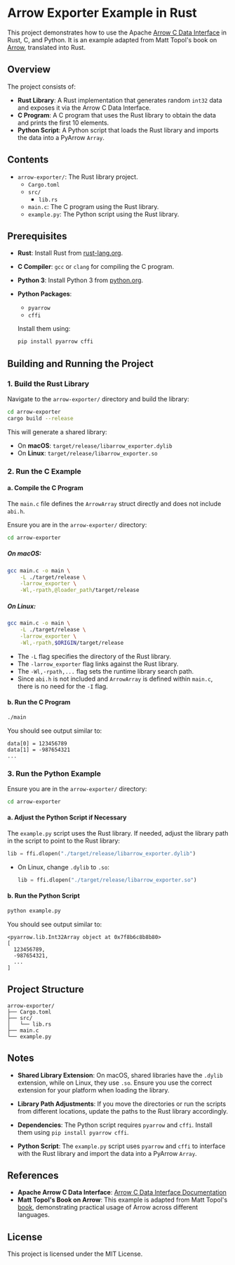 # Arrow Exporter Example in Rust

This project demonstrates how to use the Apache [Arrow C Data Interface](https://arrow.apache.org/docs/format/CDataInterface.html) in Rust, C, and Python. It is an example adapted from Matt Topol's book on [Arrow](https://www.amazon.co.uk/Memory-Analytics-Apache-Arrow-hierarchical-ebook/dp/B09X76LNN9), translated into Rust.

## Overview

The project consists of:

- **Rust Library**: A Rust implementation that generates random `int32` data and exposes it via the Arrow C Data Interface.
- **C Program**: A C program that uses the Rust library to obtain the data and prints the first 10 elements.
- **Python Script**: A Python script that loads the Rust library and imports the data into a PyArrow `Array`.

## Contents

- `arrow-exporter/`: The Rust library project.
  - `Cargo.toml`
  - `src/`
    - `lib.rs`
  - `main.c`: The C program using the Rust library.
  - `example.py`: The Python script using the Rust library.

## Prerequisites

- **Rust**: Install Rust from [rust-lang.org](https://www.rust-lang.org/).
- **C Compiler**: `gcc` or `clang` for compiling the C program.
- **Python 3**: Install Python 3 from [python.org](https://www.python.org/).
- **Python Packages**:
  - `pyarrow`
  - `cffi`

  Install them using:

  ```bash
  pip install pyarrow cffi
  ```

## Building and Running the Project

### 1. Build the Rust Library

Navigate to the `arrow-exporter/` directory and build the library:

```bash
cd arrow-exporter
cargo build --release
```

This will generate a shared library:

- On **macOS**: `target/release/libarrow_exporter.dylib`
- On **Linux**: `target/release/libarrow_exporter.so`

### 2. Run the C Example

#### a. Compile the C Program

The `main.c` file defines the `ArrowArray` struct directly and does not include `abi.h`.

Ensure you are in the `arrow-exporter/` directory:

```bash
cd arrow-exporter
```

##### On macOS:

```bash
gcc main.c -o main \
    -L ./target/release \
    -larrow_exporter \
    -Wl,-rpath,@loader_path/target/release
```

##### On Linux:

```bash
gcc main.c -o main \
    -L ./target/release \
    -larrow_exporter \
    -Wl,-rpath,$ORIGIN/target/release
```

- The `-L` flag specifies the directory of the Rust library.
- The `-larrow_exporter` flag links against the Rust library.
- The `-Wl,-rpath,...` flag sets the runtime library search path.
- Since `abi.h` is not included and `ArrowArray` is defined within `main.c`, there is no need for the `-I` flag.

#### b. Run the C Program

```bash
./main
```

You should see output similar to:

```
data[0] = 123456789
data[1] = -987654321
...
```

### 3. Run the Python Example

Ensure you are in the `arrow-exporter/` directory:

```bash
cd arrow-exporter
```

#### a. Adjust the Python Script if Necessary

The `example.py` script uses the Rust library. If needed, adjust the library path in the script to point to the Rust library:

```python
lib = ffi.dlopen("./target/release/libarrow_exporter.dylib")
```

- On Linux, change `.dylib` to `.so`:

  ```python
  lib = ffi.dlopen("./target/release/libarrow_exporter.so")
  ```

#### b. Run the Python Script

```bash
python example.py
```

You should see output similar to:

```
<pyarrow.lib.Int32Array object at 0x7f8b6c8b8b80>
[
  123456789,
  -987654321,
  ...
]
```

## Project Structure

```
arrow-exporter/
├── Cargo.toml
├── src/
│   └── lib.rs
├── main.c
└── example.py
```

## Notes

- **Shared Library Extension**: On macOS, shared libraries have the `.dylib` extension, while on Linux, they use `.so`. Ensure you use the correct extension for your platform when loading the library.
- **Library Path Adjustments**: If you move the directories or run the scripts from different locations, update the paths to the Rust library accordingly.
- **Dependencies**: The Python script requires `pyarrow` and `cffi`. Install them using `pip install pyarrow cffi`.

- **Python Script**: The `example.py` script uses `pyarrow` and `cffi` to interface with the Rust library and import the data into a PyArrow `Array`.

## References

- **Apache Arrow C Data Interface**: [Arrow C Data Interface Documentation](https://arrow.apache.org/docs/format/CDataInterface.html)
- **Matt Topol's Book on Arrow**: This example is adapted from Matt Topol's [book](https://www.amazon.co.uk/Memory-Analytics-Apache-Arrow-hierarchical-ebook/dp/B09X76LNN9), demonstrating practical usage of Arrow across different languages.

## License

This project is licensed under the MIT License.